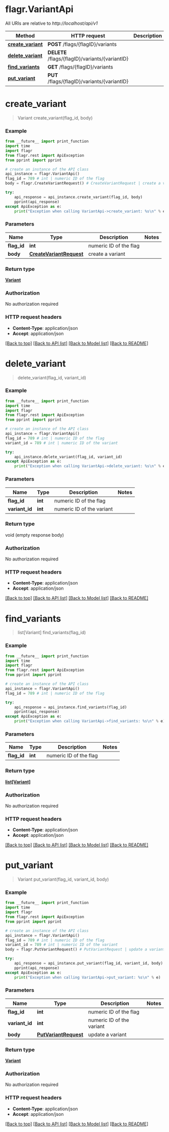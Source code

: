 # flagr.VariantApi

All URIs are relative to *http://localhost/api/v1*

Method | HTTP request | Description
------------- | ------------- | -------------
[**create_variant**](VariantApi.md#create_variant) | **POST** /flags/{flagID}/variants | 
[**delete_variant**](VariantApi.md#delete_variant) | **DELETE** /flags/{flagID}/variants/{variantID} | 
[**find_variants**](VariantApi.md#find_variants) | **GET** /flags/{flagID}/variants | 
[**put_variant**](VariantApi.md#put_variant) | **PUT** /flags/{flagID}/variants/{variantID} | 


# **create_variant**
> Variant create_variant(flag_id, body)



### Example
```python
from __future__ import print_function
import time
import flagr
from flagr.rest import ApiException
from pprint import pprint

# create an instance of the API class
api_instance = flagr.VariantApi()
flag_id = 789 # int | numeric ID of the flag
body = flagr.CreateVariantRequest() # CreateVariantRequest | create a variant

try:
    api_response = api_instance.create_variant(flag_id, body)
    pprint(api_response)
except ApiException as e:
    print("Exception when calling VariantApi->create_variant: %s\n" % e)
```

### Parameters

Name | Type | Description  | Notes
------------- | ------------- | ------------- | -------------
 **flag_id** | **int**| numeric ID of the flag | 
 **body** | [**CreateVariantRequest**](CreateVariantRequest.md)| create a variant | 

### Return type

[**Variant**](Variant.md)

### Authorization

No authorization required

### HTTP request headers

 - **Content-Type**: application/json
 - **Accept**: application/json

[[Back to top]](#) [[Back to API list]](../README.md#documentation-for-api-endpoints) [[Back to Model list]](../README.md#documentation-for-models) [[Back to README]](../README.md)

# **delete_variant**
> delete_variant(flag_id, variant_id)



### Example
```python
from __future__ import print_function
import time
import flagr
from flagr.rest import ApiException
from pprint import pprint

# create an instance of the API class
api_instance = flagr.VariantApi()
flag_id = 789 # int | numeric ID of the flag
variant_id = 789 # int | numeric ID of the variant

try:
    api_instance.delete_variant(flag_id, variant_id)
except ApiException as e:
    print("Exception when calling VariantApi->delete_variant: %s\n" % e)
```

### Parameters

Name | Type | Description  | Notes
------------- | ------------- | ------------- | -------------
 **flag_id** | **int**| numeric ID of the flag | 
 **variant_id** | **int**| numeric ID of the variant | 

### Return type

void (empty response body)

### Authorization

No authorization required

### HTTP request headers

 - **Content-Type**: application/json
 - **Accept**: application/json

[[Back to top]](#) [[Back to API list]](../README.md#documentation-for-api-endpoints) [[Back to Model list]](../README.md#documentation-for-models) [[Back to README]](../README.md)

# **find_variants**
> list[Variant] find_variants(flag_id)



### Example
```python
from __future__ import print_function
import time
import flagr
from flagr.rest import ApiException
from pprint import pprint

# create an instance of the API class
api_instance = flagr.VariantApi()
flag_id = 789 # int | numeric ID of the flag

try:
    api_response = api_instance.find_variants(flag_id)
    pprint(api_response)
except ApiException as e:
    print("Exception when calling VariantApi->find_variants: %s\n" % e)
```

### Parameters

Name | Type | Description  | Notes
------------- | ------------- | ------------- | -------------
 **flag_id** | **int**| numeric ID of the flag | 

### Return type

[**list[Variant]**](Variant.md)

### Authorization

No authorization required

### HTTP request headers

 - **Content-Type**: application/json
 - **Accept**: application/json

[[Back to top]](#) [[Back to API list]](../README.md#documentation-for-api-endpoints) [[Back to Model list]](../README.md#documentation-for-models) [[Back to README]](../README.md)

# **put_variant**
> Variant put_variant(flag_id, variant_id, body)



### Example
```python
from __future__ import print_function
import time
import flagr
from flagr.rest import ApiException
from pprint import pprint

# create an instance of the API class
api_instance = flagr.VariantApi()
flag_id = 789 # int | numeric ID of the flag
variant_id = 789 # int | numeric ID of the variant
body = flagr.PutVariantRequest() # PutVariantRequest | update a variant

try:
    api_response = api_instance.put_variant(flag_id, variant_id, body)
    pprint(api_response)
except ApiException as e:
    print("Exception when calling VariantApi->put_variant: %s\n" % e)
```

### Parameters

Name | Type | Description  | Notes
------------- | ------------- | ------------- | -------------
 **flag_id** | **int**| numeric ID of the flag | 
 **variant_id** | **int**| numeric ID of the variant | 
 **body** | [**PutVariantRequest**](PutVariantRequest.md)| update a variant | 

### Return type

[**Variant**](Variant.md)

### Authorization

No authorization required

### HTTP request headers

 - **Content-Type**: application/json
 - **Accept**: application/json

[[Back to top]](#) [[Back to API list]](../README.md#documentation-for-api-endpoints) [[Back to Model list]](../README.md#documentation-for-models) [[Back to README]](../README.md)

